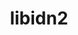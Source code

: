 ---
title: "libidn2"
layout: cache
categories: [package, develop]
meta: {"versions": ["2.3.4"], "compilers": ["apple-clang@=15.0.0", "cce@=15.0.1", "gcc@=10.2.1"], "oss": ["centos7", "rhel8", "ventura"], "platforms": ["darwin", "linux"], "targets": ["aarch64", "x86_64_v3", "zen4"], "stacks": ["developer-tools-manylinux2014", "e4s-cray-rhel", "ml-darwin-aarch64-mps", "root"], "num_specs": 3, "num_specs_by_stack": {"developer-tools-manylinux2014": 1, "root": 3, "e4s-cray-rhel": 1, "ml-darwin-aarch64-mps": 1}}
spec_details: [{"hash": "wqfjipnannwrrjvaohxegl34yjhfuzbi", "compiler": "gcc@=10.2.1", "versions": ["2.3.4"], "os": "centos7", "platform": "linux", "target": "x86_64_v3", "variants": ["build_system=autotools"], "stacks": ["developer-tools-manylinux2014", "root"], "size": "-", "tarball": "https://binaries.spack.io/develop/build_cache/linux-centos7-x86_64_v3/gcc-10.2.1/libidn2-2.3.4/linux-centos7-x86_64_v3-gcc-10.2.1-libidn2-2.3.4-wqfjipnannwrrjvaohxegl34yjhfuzbi.spack"}, {"hash": "fuz6a3r3m7mdjg6htittb2whc5seqcnl", "compiler": "cce@=15.0.1", "versions": ["2.3.4"], "os": "rhel8", "platform": "linux", "target": "zen4", "variants": ["build_system=autotools"], "stacks": ["root", "e4s-cray-rhel"], "size": "-", "tarball": "https://binaries.spack.io/develop/build_cache/linux-rhel8-zen4/cce-15.0.1/libidn2-2.3.4/linux-rhel8-zen4-cce-15.0.1-libidn2-2.3.4-fuz6a3r3m7mdjg6htittb2whc5seqcnl.spack"}, {"hash": "377n4srr73uaugb3pbmzrwwc32txbe3f", "compiler": "apple-clang@=15.0.0", "versions": ["2.3.4"], "os": "ventura", "platform": "darwin", "target": "aarch64", "variants": ["build_system=autotools"], "stacks": ["ml-darwin-aarch64-mps", "root"], "size": "-", "tarball": "https://binaries.spack.io/develop/build_cache/darwin-ventura-aarch64/apple-clang-15.0.0/libidn2-2.3.4/darwin-ventura-aarch64-apple-clang-15.0.0-libidn2-2.3.4-377n4srr73uaugb3pbmzrwwc32txbe3f.spack"}]
---